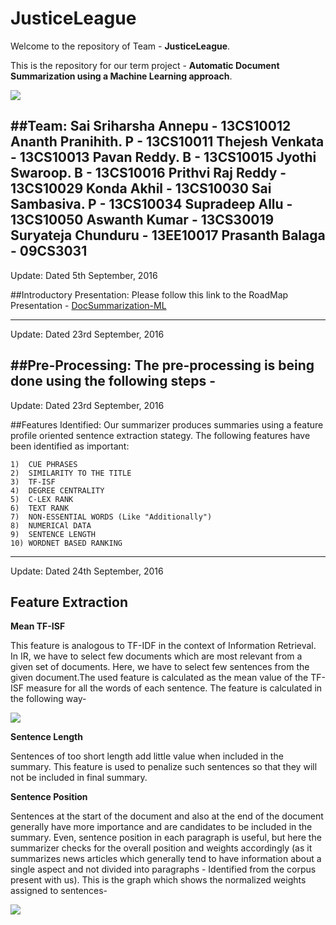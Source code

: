 # JusticeLeague
Welcome to the repository of Team - **JusticeLeague**.

This is the repository for our term project - **Automatic Document Summarization using a Machine Learning approach**.

![](http://media.comicbook.com/2016/07/justice-league-logo-191887.jpg)

##Team:
    Sai Sriharsha Annepu  -  13CS10012
    Ananth Pranihith. P   -  13CS10011
    Thejesh Venkata       -  13CS10013
    Pavan Reddy. B        -  13CS10015
    Jyothi Swaroop. B     -  13CS10016
    Prithvi Raj Reddy     -  13CS10029
    Konda Akhil           -  13CS10030
    Sai Sambasiva. P      -  13CS10034
    Supradeep Allu        -  13CS10050
    Aswanth Kumar         -  13CS30019
    Suryateja Chunduru    -  13EE10017
    Prasanth Balaga       -  09CS3031    
---------------------------------------------------------------------------------------------
Update: Dated 5th September, 2016

##Introductory Presentation:
 Please follow this link to the RoadMap Presentation - [DocSummarization-ML](https://github.com/cs60050/JusticeLeague/blob/master/DocSummarization-ML.pdf)
 
---------------------------------------------------------------------------------------------
Update: Dated 23rd September, 2016

##Pre-Processing:
 The pre-processing is being done using the following steps - 
---------------------------------------------------------------------------------------------
Update: Dated 23rd September, 2016

##Features Identified:
 Our summarizer produces summaries using a feature profile oriented sentence extraction stategy. The following features have been identified as important:
 
    1)  CUE PHRASES
    2)  SIMILARITY TO THE TITLE
    3)  TF-ISF
    4)  DEGREE CENTRALITY
    5)  C-LEX RANK
    6)  TEXT RANK
    7)  NON-ESSENTIAL WORDS (Like "Additionally")
    8)  NUMERICAl DATA
    9)  SENTENCE LENGTH
    10) WORDNET BASED RANKING

----------------------------------------------------------------------------------------------
Update: Dated 24th September, 2016

## Feature Extraction
  **Mean TF-ISF** 
  
  This feature is analogous to TF-IDF in the context of Information Retrieval. In IR, we have to select few documents which are most relevant from a given set of documents. Here, we have to select few sentences from the given document.The used feature is calculated as the mean value of the TF-ISF measure for all the words of each sentence. The feature is calculated in the following way-
  
  ![](http://cse.iitkgp.ac.in/~annepuss/ML/TF-ISF.png)  
  
  **Sentence Length** 
  
  Sentences of too short length add little value when included in the summary. This feature is used to penalize such sentences so that they will not be included in final summary.

  **Sentence Position** 
  
  Sentences at the start of the document and also at the end of the document generally have more importance and are candidates to be included in the summary. Even, sentence position in each paragraph is useful, but here the summarizer checks for the overall position and weights accordingly (as it summarizes news articles which generally tend to have information about a single aspect and not divided into paragraphs - Identified from the corpus present with us). This is the graph which shows the normalized weights assigned to sentences-
  
  ![](http://cse.iitkgp.ac.in/~annepuss/ML/SentencePosition.png)

